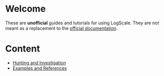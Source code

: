 # Welcome

These are **unofficial** guides and tutorials for using LogScale. They are not meant as a replacement to the [official documentation](https://library.humio.com/).

# Content

- [Hunting and Investigation](./LogScale-Hunting-and-Investigations/README.md)
- [Examples and References](./LogScale-Examples-and-References/README.md)
